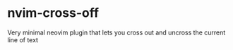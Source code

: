 # nvim-cross-off
Very minimal neovim plugin that lets you cross out and uncross the current line of text
